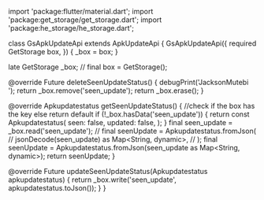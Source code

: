 
import 'package:flutter/material.dart';
import 'package:get_storage/get_storage.dart';
import 'package:he_storage/he_storage.dart';

class GsApkUpdateApi extends ApkUpdateApi {
  GsApkUpdateApi({
    required GetStorage box,
  }) {
    _box = box;
  }

  late GetStorage _box;
  // final box = GetStorage();

  @override
  Future<void> deleteSeenUpdateStatus() {
    debugPrint('JacksonMutebi ');
    return _box.remove('seen_update');
    return _box.erase();
  }

  @override
  Apkupdatestatus getSeenUpdateStatus() {
    //check if the box has the key else return default
    if (!_box.hasData('seen_update')) {
      return const Apkupdatestatus(
        seen: false,
        updated: false,
      );
    }
    final seen_update = _box.read('seen_update');
    // final seenUpdate = Apkupdatestatus.fromJson(
    //   jsonDecode(seen_update) as Map<String, dynamic>,
    // );
    final seenUpdate = Apkupdatestatus.fromJson(seen_update as Map<String, dynamic>);
    return seenUpdate;
  }

  @override
  Future<void> updateSeenUpdateStatus(Apkupdatestatus apkupdatestatus) {
    return _box.write('seen_update', apkupdatestatus.toJson());
  }
}
